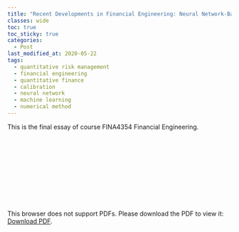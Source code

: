 ```yaml
---
title: "Recent Developments in Financial Engineering: Neural Network-Based Calibration"
classes: wide
toc: true
toc_sticky: true
categories: 
  - Post
last_modified_at: 2020-05-22
tags:
  - quantitative risk management
  - financial engineering
  - quantitative finance
  - calibration
  - neural network
  - machine learning
  - numerical method
---
```


This is the final essay of course FINA4354 Financial Engineering.

<object data="https://haydenz.github.io/assets/media/financial-engineering/neural-network-based-calibration-of-stochastic-volatility-models.pdf" type="application/pdf" width="1000px" height="1200px">
    <embed src="https://haydenz.github.io/assets/media/financial-engineering/neural-network-based-calibration-of-stochastic-volatility-models.pdf">
        <p>This browser does not support PDFs. Please download the PDF to view it: <a href="https://haydenz.github.io/assets/media/neural-network-based-calibration-of-stochastic-volatility-models.pdf">Download PDF</a>.</p>
    </embed>
</object>